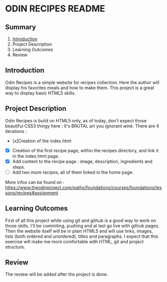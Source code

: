 # ODIN RECIPES README

## Summary
1. [Introduction](#Introduction)
2. Project Description
3. Learning Outcomes
4. Review



## Introduction


Odin Recipes is a simple website for recipes collection. Here the author will display his favorites meals and how to make them. This project is a great way to display basic HTML5 skills.



## Project Description


Odin Recipes is build on HTML5 only, as of today, don't expect those beautiful CSS3 thingy here : It's BRUTAL art you ignorant *wink*.
There are 4 iterations :
- [x]Creation of the index.html
- [x] Creation of the first recipe page, within the recipes directory, and link it in the index.html page.
- [x] Add content to the recipe page : image, description, ingredients and steps.
- [ ] Add two more recipes, all of them linked in the home page.

More infos can be found on : https://www.theodinproject.com/paths/foundations/courses/foundations/lessons/recipes#assignment



## Learning Outcomes


First of all this project while using git and github is a good way to work on those skills. I'll be commiting, pushing and at last go live with github pages.
Then the website itself will be in plain HTML5 and will use links, images, lists (both ordered and unordered), titles and paragraphs.
I expect that this exercise will make me more comfortable with HTML, git and project structure.


## Review


The review will be added after the project is done.